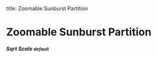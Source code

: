 title: Zoomable Sunburst Partition

# Zoomable Sunburst Partition

<div class='row'>
    <div class='col-sm-12'>
        <h5>Sqrt Scale <small>default</small></h5>
        <div data-viz-sun-burst data-src="https://gist.githubusercontent.com/lsbardel/f3d21f35a685a96706bf/raw"
        data-resize=1 data-height='70%' data-addorder data-padding=60></div>
    </div>
</div>